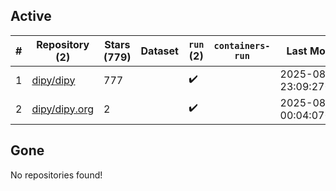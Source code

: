 ## Active
| # | Repository (2) | Stars (779) | Dataset | `run` (2) | `containers-run` | Last Modified |
| --- | --- | --- | --- | --- | --- | --- |
| 1 | [dipy/dipy](https://github.com/dipy/dipy) | 777 |  | :heavy_check_mark: |  | 2025-08-18 23:09:27+00:00 |
| 2 | [dipy/dipy.org](https://github.com/dipy/dipy.org) | 2 |  | :heavy_check_mark: |  | 2025-08-18 00:04:07+00:00 |

## Gone
No repositories found!
